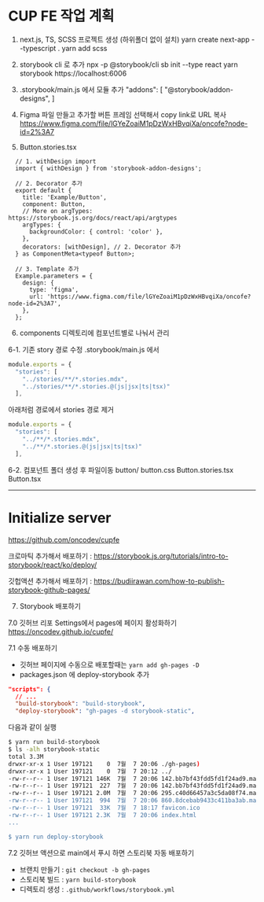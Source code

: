 # CUP FE 작업 계획

1. next.js, TS, SCSS 프로젝트 생성 (하위폴더 없이 설치)
  yarn create next-app --typescript .
  yarn add scss

2. storybook cli 로 추가
  npx -p @storybook/cli sb init --type react
  yarn storybook
  https://localhost:6006

3. .storybook/main.js 에서 모듈 추가
  "addons": [
    "@storybook/addon-designs",
  ]

4. Figma 파일 만들고 추가할 버튼 프레임 선택해서 copy link로 URL 복사
  https://www.figma.com/file/lGYeZoaiM1pDzWxHBvqiXa/oncofe?node-id=2%3A7

5. Button.stories.tsx
```
  // 1. withDesign import
  import { withDesign } from 'storybook-addon-designs';

  // 2. Decorator 추가
  export default {
    title: 'Example/Button',
    component: Button,
    // More on argTypes: https://storybook.js.org/docs/react/api/argtypes
    argTypes: {
      backgroundColor: { control: 'color' },
    },
    decorators: [withDesign], // 2. Decorator 추가
  } as ComponentMeta<typeof Button>;

  // 3. Template 추가
  Example.parameters = {
    design: {
      type: 'figma',
      url: 'https://www.figma.com/file/lGYeZoaiM1pDzWxHBvqiXa/oncofe?node-id=2%3A7',
    },
  };
```

6. components 디렉토리에 컴포넌트별로 나눠서 관리

6-1. 기존 story 경로 수정
  .storybook/main.js 에서 

  ```js
  module.exports = {
    "stories": [
      "../stories/**/*.stories.mdx",
      "../stories/**/*.stories.@(js|jsx|ts|tsx)"
    ],
  ```
  아래처럼 경로에서 stories 경로 제거 
  ```js
  module.exports = {
    "stories": [
      "../**/*.stories.mdx",
      "../**/*.stories.@(js|jsx|ts|tsx)"
    ],
  ```

6-2. 컴포넌트 폴더 생성 후 파일이동
  button/
    button.css
    Button.stories.tsx
    Button.tsx

---

# Initialize server



https://github.com/oncodev/cupfe





크로마틱 추가해서 배포하기 : https://storybook.js.org/tutorials/intro-to-storybook/react/ko/deploy/

깃헙액션 추가해서 배포하기 : https://budiirawan.com/how-to-publish-storybook-github-pages/


7. Storybook 배포하기 

7.0 깃허브 리포 Settings에서 pages에 페이지 활성화하기
https://oncodev.github.io/cupfe/


7.1 수동 배포하기
- 깃허브 페이지에 수동으로 배포할때는 `yarn add gh-pages -D`
- packages.json 에 deploy-storybook 추가

```json
"scripts": {
  // ...
  "build-storybook": "build-storybook",
  "deploy-storybook": "gh-pages -d storybook-static",
```

다음과 같이 실행
```bash
$ yarn run build-storybook
$ ls -alh storybook-static
total 3.3M
drwxr-xr-x 1 User 197121    0  7월  7 20:06 ./gh-pages)
drwxr-xr-x 1 User 197121    0  7월  7 20:12 ../
-rw-r--r-- 1 User 197121 146K  7월  7 20:06 142.bb7bf43fdd5fd1f24ad9.manager.bundle.js
-rw-r--r-- 1 User 197121  227  7월  7 20:06 142.bb7bf43fdd5fd1f24ad9.manager.bundle.js.LICENSE.txt
-rw-r--r-- 1 User 197121 2.0M  7월  7 20:06 295.c40d66457a3c5da08f74.manager.bundle.js0.2".
-rw-r--r-- 1 User 197121  994  7월  7 20:06 860.8dcebab9433c411ba3ab.manager.bundle.js
-rw-r--r-- 1 User 197121  33K  7월  7 18:17 favicon.ico
-rw-r--r-- 1 User 197121 2.3K  7월  7 20:06 index.html
...

$ yarn run deploy-storybook
```

7.2 깃허브 액션으로 main에서 푸시 하면 스토리북 자동 배포하기

- 브랜치 만들기 : `git checkout -b gh-pages`
- 스토리북 빌드 : `yarn build-storybook`
- 디렉토리 생성 : `.github/workflows/storybook.yml`




